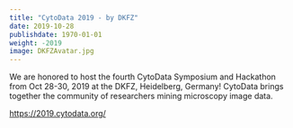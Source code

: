 ```yaml
---
title: "CytoData 2019 - by DKFZ"
date: 2019-10-28
publishdate: 1970-01-01
weight: -2019
image: DKFZAvatar.jpg
---
```


We are honored to host the fourth CytoData Symposium and Hackathon from Oct 28-30, 2019 at the DKFZ, Heidelberg, Germany! CytoData brings together the community of researchers mining microscopy image data.

https://2019.cytodata.org/